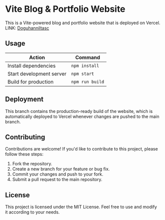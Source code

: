# Vite Blog & Portfolio Website 

This is a Vite-powered blog and portfolio website that is deployed on Vercel. <br>
LINK: <a href= "https://doguhanniltasc.vercel.app">Doguhanniltasc</a>


## Usage

| Action                 | Command               |
|------------------------|-----------------------|
| Install dependencies   | `npm install`         |
| Start development server| `npm start`           |
| Build for production   | `npm run build`       |

## Deployment

This branch contains the production-ready build of the website, which is automatically deployed to Vercel whenever changes are pushed to the main branch.

## Contributing

Contributions are welcome! If you'd like to contribute to this project, please follow these steps:

1. Fork the repository.
2. Create a new branch for your feature or bug fix.
3. Commit your changes and push to your fork.
4. Submit a pull request to the main repository.

## License

This project is licensed under the MIT License. Feel free to use and modify it according to your needs.
